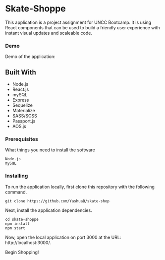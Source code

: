 # Skate-Shoppe
This application is a project assignment for UNCC Bootcamp. 
It is using React components that can be used to build a friendly user experience with instant visual updates and scaleable code.


### Demo

Demo of the application:

## Built With

* Node.js
* React.js
* mySQL
* Express
* Sequelize
* Materialize
* SASS/SCSS
* Passport.js
* AOS.js


### Prerequisites


What things you need to install the software

```
Node.js
mySQL
```

### Installing

To run the application locally, first clone this repository with the following command.
```
git clone https://github.com/YashuaB/skate-shop
```
Next, install the application dependencies.
```
cd skate-shoppe
npm install
npm start
```

Now, open the local application on port 3000 at the URL: http://localhost:3000/.

Begin Shopping!